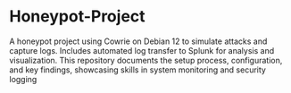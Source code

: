 # Honeypot-Project
A honeypot project using Cowrie on Debian 12 to simulate attacks and capture logs. Includes automated log transfer to Splunk for analysis and visualization. This repository documents the setup process, configuration, and key findings, showcasing skills in system monitoring and security logging
